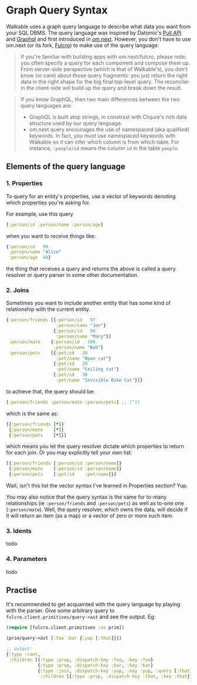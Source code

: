 # Graph Query Syntax

Walkable uses a graph query language to describe what data you want
from your SQL DBMS. The query language was inspired by Datomic's [Pull
API](https://docs.datomic.com/on-prem/pull.html) and
[Graphql](https://http://graphql.org/) and first introduced in
[om.next](https://github.com/omcljs/om/wiki/Documentation-(om.next)). However,
you don't have to use om.next (or its fork,
[Fulcro](https://github.com/fulcrologic/fulcro)) to make use of the
query language.

> If you're familiar with building apps with om.next/fulcro, please
  note: you often specify a query for each component and compose them
  up. From server-side perspective (which is that of Walkable's), you
  don't know (or care) about those query fragments: you just return
  the right data in the right shape for the big final top-level
  query. The reconciler in the client-side will build up the query and
  break down the result.

> If you know GraphQL, then two main differences between the two query
  languages are:
> - GraphQL is built atop strings, in constrast with Clojure's rich
    data structure used by our query language.
> - om.next query encourages the use of namespaced (aka qualified)
    keywords. In fact, you *must* use namespaced keywords with
    Walkable so it can infer which column is from which table. For
    instance, `:people/id` means the column `id` in the table
    `people`.

## Elements of the query language

### 1. Properties

To query for an entity's properties, use a vector of keywords denoting
which properties you're asking for.

For example, use this query

```clj
[:person/id :person/name :person/age]
```

when you want to receive things like:

```clj
{:person/id   99
 :person/name "Alice"
 :person/age  40}
```

the thing that receives a query and returns the above is called a
query resolver or query parser in some other documentation.

### 2. Joins

Sometimes you want to include another entity that has some kind of
relationship with the current entity.

```clj
{:person/friends [{:person/id   97
                   :person/name "Jon"}
                  {:person/id   98
                   :person/name "Mary"}]
 :person/mate    {:person/id   100
                  :person/name "Bob"}
 :person/pets    [{:pet/id   10
                   :pet/name "Nyan cat"}
                  {:pet/id   20
                   :pet/name "Ceiling cat"}
                  {:pet/id   30
                   :pet/name "Invisible Bike Cat"}]}
```

to achieve that, the query should be:

```clj
[:person/friends :person/mate :person/pets] ;; [^1]
```
which is the same as:

```clj
[{:person/friends [*]}
 {:person/mate    [*]}
 {:person/pets    [*]}]
```

which means you let the query resolver dictate which properties to
return for each join. Or you may explicitly tell your own list:

```clj
[{:person/friends [:person/id :person/name]}
 {:person/mate    [:person/id :person/name]}
 {:person/pets    [:pet/id    :pet/name]}]
```

Wait, isn't this list the vector syntax I've learned in Properties
section? Yup.

You may also notice that the query syntax is the same for to-many
relationships (ie `:person/friends` and `:person/pets`) as well as
to-one one (`:person/mate`). Well, the query resolver, which owns the
data, will decide if it will return an item (as a map) or a vector of
zero or more such item.

### 3. Idents

todo

### 4. Parameters

todo

## Practise

It's recommended to get acquainted with the query language by playing
  with the parser. Give some arbitrary query to
  `fulcro.client.primitives/query->ast` and see the output. Eg:

```clj
(require [fulcro.client.primitives :as prim])

(prim/query->ast [:foo :bar {:yup [:that]}])

;; output:
{:type :root,
 :children [{:type :prop, :dispatch-key :foo, :key :foo}
            {:type :prop, :dispatch-key :bar, :key :bar}
            {:type :join, :dispatch-key :yup, :key :yup, :query [:that],
             :children [{:type :prop, :dispatch-key :that, :key :that}]}]}
```
